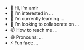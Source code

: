 - 👋 Hi, I’m amir
- 👀 I’m interested in ...
- 🌱 I’m currently learning ...
- 💞️ I’m looking to collaborate on ...
- 📫 How to reach me ...
- 😄 Pronouns: ...
- ⚡ Fun fact: ...

<!---
amir072018/amir072018 is a ✨ special ✨ repository because its `README.md` (this file) appears on your GitHub profile.
You can click the Preview link to take a look at your changes.
---
